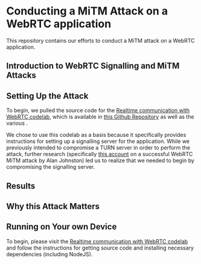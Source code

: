 # Conducting a MiTM Attack on a WebRTC application
This repository contains our efforts to conduct a MiTM attack on a WebRTC application.

## Introduction to WebRTC Signalling and MiTM Attacks

## Setting Up the Attack

To begin, we pulled the source code for the [Realtime communication with WebRTC codelab](https://codelabs.developers.google.com/codelabs/webrtc-web/#0), which is available in [this Github Repository](//github.com/googlecodelabs/webrtc-web) as well as the various . 

We chose to use this codelab as a basis because it specifically provides instructions for setting up a signalling server for the application. While we previously intended to compromise a TURN server in order to perform the attack, further research (specifically [this account](https://webrtchacks.com/webrtc-and-man-in-the-middle-attacks/) on a successful WebRTC MiTM attack by Alan Johnston) led us to realize that we needed to begin by compromising the signalling server.

## Results

## Why this Attack Matters

## Running on Your own Device
To begin, please visit the [Realtime communication with WebRTC codelab](https://codelabs.developers.google.com/codelabs/webrtc-web/#0) and follow the instructions for getting source code and installing necessary dependencies (including NodeJS). 
